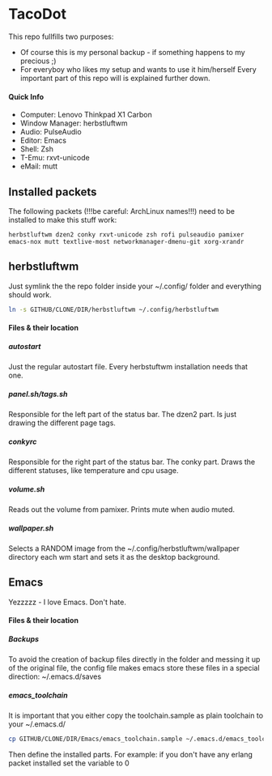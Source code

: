 # TacoDot
This repo fullfills two purposes:
* Of course this is my personal backup - if something happens to my precious ;)
* For everyboy who likes my setup and wants to use it him/herself
Every important part of this repo will is explained further down.

#### Quick Info
* Computer: Lenovo Thinkpad X1 Carbon
* Window Manager: herbstluftwm
* Audio: PulseAudio
* Editor: Emacs
* Shell: Zsh
* T-Emu: rxvt-unicode
* eMail: mutt

## Installed packets
The following packets (!!!be careful: ArchLinux names!!!) need to be installed to make this stuff work:
```archpackets
herbstluftwm dzen2 conky rxvt-unicode zsh rofi pulseaudio pamixer emacs-nox mutt textlive-most networkmanager-dmenu-git xorg-xrandr
```

## herbstluftwm
Just symlink the the repo folder inside your ~/.config/ folder and everything should work.
```zsh
ln -s GITHUB/CLONE/DIR/herbstluftwm ~/.config/herbstluftwm
```
#### Files & their location
##### autostart
Just the regular autostart file. Every herbstuftwm installation needs that one.
##### panel.sh/tags.sh
Responsible for the left part of the status bar. The dzen2 part. Is just drawing the different page tags.
##### conkyrc
Responsible for the right part of the status bar. The conky part. Draws the different statuses, like temperature and cpu usage.
##### volume.sh
Reads out the volume from pamixer. Prints mute when audio muted.
##### wallpaper.sh
Selects a RANDOM image from the ~/.config/herbstluftwm/wallpaper directory each wm start and sets it as the desktop background.

## Emacs
Yezzzzz - I love Emacs. Don't hate.

#### Files & their location
##### Backups
To avoid the creation of backup files directly in the folder and messing it up of the original file,
the config file makes emacs store these files in a special direction: ~/.emacs.d/saves
##### emacs_toolchain
It is important that you either copy the toolchain.sample as plain toolchain to your ~/.emacs.d/ 
```zsh
cp GITHUB/CLONE/DIR/Emacs/emacs_toolchain.sample ~/.emacs.d/emacs_toolchain
```
Then define the installed parts. For example: if you don't have any erlang packet installed set the variable to 0
